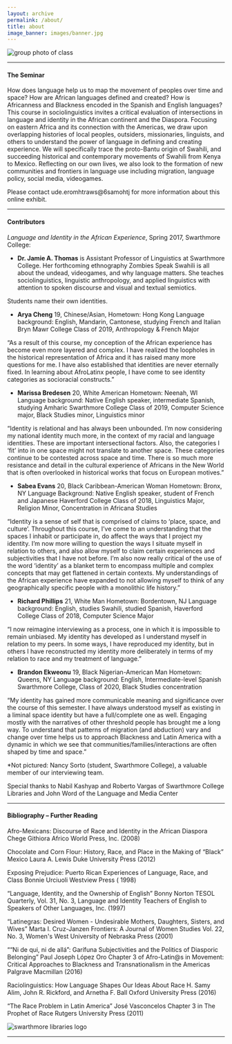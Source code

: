 ```yaml
---
layout: archive
permalink: /about/
title: about
image_banner: images/banner.jpg
---
```


![group photo of class](../images/group.jpg)

<hr/>

#### The Seminar

How does language help us to map the movement of peoples over time and space? How are African languages defined and created? How is Africanness and Blackness encoded in the Spanish and English languages? This course in sociolinguistics invites a critical evaluation of intersections in language and identity in the African continent and the Diaspora. Focusing on eastern Africa and its connection with the Americas, we draw upon overlapping histories of local peoples, outsiders, missionaries, linguists, and others to understand the power of language in defining and creating experience. We will specifically trace the proto-Bantu origin of Swahili, and succeeding historical and contemporary movements of Swahili from Kenya to Mexico. Reflecting on our own lives, we also look to the formation of new communities and frontiers in language use including migration, language policy, social media, videogames.

Please contact <span class="rtl">ude.eromhtraws&#64;6samohtj</span> for more information about this online exhibit.

<hr/>

#### Contributors

*Language and Identity in the African Experience*, Spring 2017, Swarthmore College:

- **Dr. Jamie A. Thomas** is Assistant Professor of Linguistics at Swarthmore College. Her forthcoming ethnography Zombies Speak Swahili is all about the undead, videogames, and why language matters. She teaches sociolinguistics, linguistic anthropology, and applied linguistics with attention to spoken discourse and visual and textual semiotics.

Students name their own identities.

- **Arya Cheng** 
19, Chinese/Asian,
Hometown: Hong Kong
Language background: English, Mandarin, Cantonese, studying French and Italian
Bryn Mawr College Class of 2019, Anthropology & French Major

“As a result of this course, my conception of the African experience has become even more layered and complex. I have realized the loopholes in the historical representation of Africa and it has raised many more questions for me. I have also established that identities are never eternally fixed. In learning about AfroLatinx people, I have come to see identity categories as socioracial constructs.”

- **Marissa Bredesen**
20, White American
Hometown: Neenah, WI
Language background: Native English speaker, intermediate Spanish, studying Amharic
Swarthmore College Class of 2019, Computer Science major, Black Studies minor, Linguistics minor

“Identity is relational and has always been unbounded. I’m now considering my national identity much more, in the context of my racial and language identities. These are important intersectional factors. Also, the categories I ‘fit’ into in one space might not translate to another space. These categories continue to be contested across space and time. There is so much more resistance and detail in the cultural experience of Africans in the New World that is often overlooked in historical works that focus on European motives.” 

- **Sabea Evans**
20, Black Caribbean-American Woman 
Hometown: Bronx, NY
Language Background: Native English speaker, student of French and Japanese
Haverford College Class of 2018, Linguistics Major, Religion Minor, Concentration in Africana Studies

“Identity is a sense of self that is comprised of claims to ‘place, space, and culture’. Throughout this course, I’ve come to an understanding that the spaces I inhabit or participate in, do affect the ways that I project my identity. I’m now more willing to question the ways I situate myself in relation to others, and also allow myself to claim certain experiences and subjectivities that I have not before. I’m also now really critical of the use of the word ‘identity’ as a blanket term to encompass multiple and complex concepts that may get flattened in certain contexts. My understandings of the African experience have expanded to not allowing myself to think of any geographically specific people with a monolithic life history.”

- **Richard Phillips**
21, White Man
Hometown: Bordentown, NJ 
Language background: English, studies Swahili, studied Spanish, 
Haverford College Class of 2018, Computer Science Major

“I now reimagine interviewing as a process, one in which it is impossible to remain unbiased. My identity has developed as I understand myself in relation to my peers. In some ways, I have reproduced my identity, but in others I have reconstructed my identity more deliberately in terms of my relation to race and my treatment of language.”

- **Brandon Ekweonu** 
19, Black Nigerian-American Man 
Hometown: Queens, NY
Language background: English, Intermediate-level Spanish
Swarthmore College, Class of 2020, Black Studies concentration

“My identity has gained more communicable meaning and significance over the course of this semester. I have always understood myself as existing in a liminal space identity but have a full/complete one as well. Engaging mostly with the narratives of other threshold people has brought me a long way. To understand that patterns of migration (and abduction) vary and change over time helps us to approach Blackness and Latin America with a dynamic in which we see that communities/families/interactions are often shaped by time and space.”


*Not pictured: Nancy Sorto (student, Swarthmore College), a valuable member of our interviewing team.


Special thanks to Nabil Kashyap and Roberto Vargas of Swarthmore College Libraries and John Word of the Language and Media Center

<hr/>

#### Bibliography – Further Reading
Afro-Mexicans: Discourse of Race and Identity in the African Diaspora
Chege Githiora
Africo World Press, Inc.  (2008)

Chocolate and Corn Flour: History, Race, and Place in the Making of “Black” Mexico
Laura A. Lewis
Duke University Press (2012)

Exposing Prejudice: Puerto Rican Experiences of Language, Race, and Class 
Bonnie Urciuoli
Westview Press ( 1998)

“Language, Identity, and the Ownership of English”
Bonny Norton 
TESOL Quarterly, Vol. 31, No. 3, Language and Identity 
Teachers of English to Speakers of Other Languages, Inc. (1997)

“Latinegras: Desired Women  - Undesirable Mothers, Daughters, Sisters, and Wives” 
Marta I. Cruz-Janzen
Frontiers: A Journal of Women Studies Vol. 22, No. 3, Women's West 
University of Nebraska Press (2001)

““Ni de qui, ni de allá”: Garífuna Subjectivities and the Politics of Diasporic Belonging”
Paul Joseph López Oro
Chapter 3 of  Afro-Latin@s in Movement: Critical Approaches to Blackness and Transnationalism in the Americas 
Palgrave Macmillan (2016)

Raciolinguistics: How Language Shapes Our Ideas About Race 
H. Samy Alim, John R. Rickford, and Arnetha F. Ball
Oxford University Press (2016)

“The Race Problem in Latin America” 
José Vasconcelos 
Chapter 3 in The Prophet of Race
Rutgers University Press (2011)


![swarthmore libraries logo](../images/logo-mccabe-web.png)

<hr/>